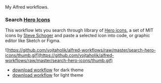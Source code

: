 My Alfred workflows.

### Search [Hero Icons](https://heroicons.dev/)

This workflow lets you search through lilbrary of [Hero icons](https://heroicons.dev/), a set of MIT icons by [Steve Schoger](https://twitter.com/steveschoger) and paste a selected icon into code, or graphic editor like Sketch or Figma.

![https://github.com/vojtaholik/alfred-workflows/raw/master/search-hero-icons/thumb.gif](https://github.com/vojtaholik/alfred-workflows/raw/master/search-hero-icons/thumb.gif)

- [download workflow](https://github.com/vojtaholik/alfred-workflows/raw/master/search-hero-icons/search-hero-icons--dark.alfredworkflow) for dark theme
- [download workflow](https://github.com/vojtaholik/alfred-workflows/raw/master/search-hero-icons/search-hero-icons--light.alfredworkflow) for light theme